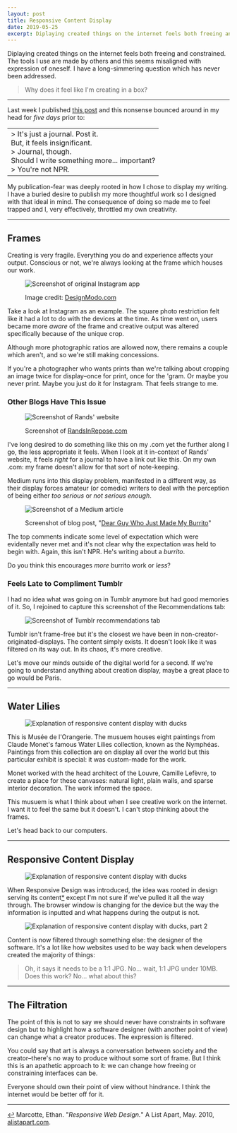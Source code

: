 ```yaml
---
layout: post
title: Responsive Content Display
date: 2019-05-25
excerpt: Diplaying created things on the internet feels both freeing and constrained. The tools I use are made by others and this seems misaligned with expression of oneself. I have a long-simmering...
---
```


Diplaying created things on the internet feels both freeing and constrained. The tools I use are made by others and this seems misaligned with expression of oneself. I have a long-simmering question which has never been addressed.

> Why does it feel like I'm creating in a box?

<hr class="--small">

Last week I published [this post](http://helentran.com/trendsinbulletpoints) and this nonsense bounced around in my head for _five days_ prior to:

<table class="stats">
<tr>
    <td>> It's just a journal. Post it.<br />
        But, it feels insignificant.<br />
        > Journal, though.<br />
        Should I write something more... important?<br />
        > You're not NPR.
    </td>
</tr>
</table>

My publication-fear was deeply rooted in how I chose to display my writing. I have a buried desire to publish my more thoughtful work so I designed with that ideal in mind. The consequence of doing so made me to feel trapped and I, very effectively, throttled my own creativity.

<hr class="--small">

## Frames

Creating is very fragile. Everything you do and experience affects your output. Conscious or not, we're always looking at the frame which houses our work.

<figure>
    <img src="/img/posts/052519-insta.jpg" alt="Screenshot of original Instagram app">
    <figcaption>
        <p>Image credit: <a href="https://designmodo.com/comparing-ios-designs-apps/">DesignModo.com</a></p>
    </figcaption>
</figure>

Take a look at Instagram as an example. The square photo restriction felt like it had a lot to do with the devices at the time. As time went on, users became more _aware_ of the frame and creative output was altered specifically because of the unique crop.

Although more photographic ratios are allowed now, there remains a couple which aren't, and so we're still making concessions.

If you're a photographer who wants prints than we're talking about cropping an image twice for display–once for print, once for the 'gram. Or maybe you never print. Maybe you just do it for Instagram. That feels strange to me.

### Other Blogs Have This Issue

<figure>
    <img src="/img/posts/052519-rands.jpg" alt="Screenshot of Rands' website">
    <figcaption>
        <p>Screenshot of <a href="http://randsinrepose.com">RandsInRepose.com</a></p>
    </figcaption>
</figure>

I've long desired to do something like this on my .com yet the further along I go, the less appropriate it feels. When I look at it in-context of Rands' website, it feels _right_ for a journal to have a link out like this. On my own .com: my frame doesn't allow for that sort of note-keeping.

Medium runs into this display problem, manifested in a different way, as their display forces amateur (or comedic) writers to deal with the perception of being either _too serious_ or _not serious enough_.

<figure>
    <img src="/img/posts/052519-burrito.jpg" alt="Screenshot of a Medium article">
    <figcaption>
        <p>Screenshot of blog post, "<a href="https://medium.com/@jackdire/dear-guy-who-just-made-my-burrito-fd08c0babb57">Dear Guy Who Just Made My Burrito</a>"</p>
    </figcaption>
</figure>

The top comments indicate some level of expectation which were evidentally never met and it's not clear why the expectation was held to begin with. Again, this isn't NPR. He's writing about a _burrito_.

Do you think this encourages _more_ burrito work or _less_?

### Feels Late to Compliment Tumblr

I had no idea what was going on in Tumblr anymore but had good memories of it. So, I rejoined to capture this screenshot of the Recommendations tab:

<figure>
    <img src="/img/posts/052519-tumblr.jpg" alt="Screenshot of Tumblr recommendations tab">
</figure>

Tumblr isn't frame-free but it's the closest we have been in non-creator-originated-displays. The content simply exists. It doesn't look like it was filtered on its way out. In its chaos, it's more creative.

Let's move our minds outside of the digital world for a second. If we're going to understand anything about creation display, maybe a great place to go would be Paris.

<hr class="--small">

## Water Lilies

<figure>
    <img src="/img/posts/052519-monet.jpg" alt="Explanation of responsive content display with ducks">
</figure>

This is Musée de l'Orangerie. The musuem houses eight paintings from Claude Monet's famous Water Lilies collection, known as the Nymphéas. Paintings from this collection are on display all over the world but this particular exhibit is special: it was custom-made for the work.

Monet worked with the head architect of the Louvre, Camille Lefèvre, to create a place for these canvases: natural light, plain walls, and sparse interior decoration. The work informed the space.

This musuem is what I think about when I see creative work on the internet. I want it to feel the same but it doesn't. I can't stop thinking about the frames.

Let's head back to our computers.

<hr class="--small">

## Responsive Content Display

<figure>
    <img src="/img/posts/052519-ducks1.jpg" alt="Explanation of responsive content display with ducks">
</figure>

When Responsive Design was introduced, the idea was rooted in design serving its content<span class="cite"><a href="#note-1" name="back-1">*</a></span> except I'm not sure if we've pulled it all the way through. The browser window is changing for the device but the way the information is inputted and what happens during the output is not.

<figure>
    <img src="/img/posts/052519-ducks2.jpg" alt="Explanation of responsive content display with ducks, part 2">
</figure>

Content is now filtered through something else: the designer of the software. It's a lot like how websites used to be way back when developers created the majority of things:

> Oh, it says it needs to be a 1:1 JPG. No... wait, 1:1 JPG under 10MB. Does this work? No... what about this?

<hr class="--small">

## The Filtration

The point of this is not to say we should never have constraints in software design but to highlight how a software designer (with another point of view) can change what a creator produces. The expression is filtered.

You could say that art is always a conversation between society and the creator–there's no way to produce without some sort of frame. But I think this is an apathetic approach to it: we can change how freeing or constraining interfaces can be.

Everyone should own their point of view without hindrance. I think the internet would be better off for it.

<hr class="--small">

<div class="citations">
    <p><a name="note-1" href="#back-1" class="citations-back">&#x21A9;</a> Marcotte, Ethan. "<em>Responsive Web Design.</em>" A List Apart, May. 2010, <a href="https://alistapart.com/article/responsive-web-design/">alistapart.com</a>. </p>
</div>